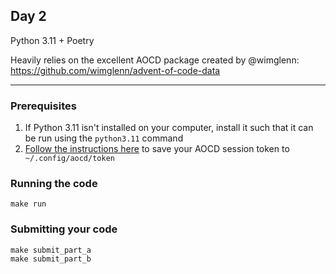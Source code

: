 ## Day 2

Python 3.11 + Poetry 

Heavily relies on the excellent AOCD package created by @wimglenn: https://github.com/wimglenn/advent-of-code-data

---

### Prerequisites

1. If Python 3.11 isn't installed on your computer, install it such that it can be run using the `python3.11` command
2. [Follow the instructions here](https://github.com/wimglenn/advent-of-code-wim/issues/1) to save your AOCD session token to ` ~/.config/aocd/token` 


### Running the code

```shell
make run
```

### Submitting your code

```shell
make submit_part_a
make submit_part_b
```

